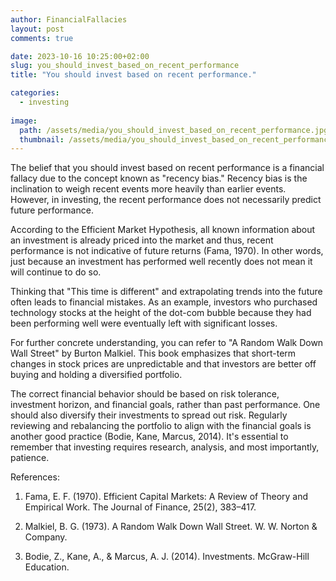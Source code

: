 ```yaml
---
author: FinancialFallacies
layout: post
comments: true

date: 2023-10-16 10:25:00+02:00  
slug: you_should_invest_based_on_recent_performance
title: "You should invest based on recent performance."

categories:
  - investing
  
image:
  path: /assets/media/you_should_invest_based_on_recent_performance.jpg
  thumbnail: /assets/media/you_should_invest_based_on_recent_performance.jpg
---
```


The belief that you should invest based on recent performance is a financial fallacy due to the concept known as "recency bias." Recency bias is the inclination to weigh recent events more heavily than earlier events. However, in investing, the recent performance does not necessarily predict future performance.

According to the Efficient Market Hypothesis, all known information about an investment is already priced into the market and thus, recent performance is not indicative of future returns (Fama, 1970). In other words, just because an investment has performed well recently does not mean it will continue to do so.

Thinking that "This time is different" and extrapolating trends into the future often leads to financial mistakes. As an example, investors who purchased technology stocks at the height of the dot-com bubble because they had been performing well were eventually left with significant losses.

For further concrete understanding, you can refer to "A Random Walk Down Wall Street" by Burton Malkiel. This book emphasizes that short-term changes in stock prices are unpredictable and that investors are better off buying and holding a diversified portfolio.

The correct financial behavior should be based on risk tolerance, investment horizon, and financial goals, rather than past performance. One should also diversify their investments to spread out risk. Regularly reviewing and rebalancing the portfolio to align with the financial goals is another good practice (Bodie, Kane, Marcus, 2014). It's essential to remember that investing requires research, analysis, and most importantly, patience.

References:
1. Fama, E. F. (1970). Efficient Capital Markets: A Review of Theory and Empirical Work. The Journal of Finance, 25(2), 383–417.
   
2. Malkiel, B. G. (1973). A Random Walk Down Wall Street. W. W. Norton & Company.

3. Bodie, Z., Kane, A., & Marcus, A. J. (2014). Investments. McGraw-Hill Education.
